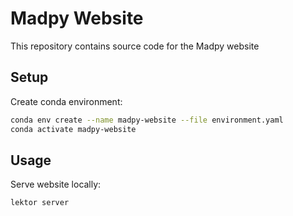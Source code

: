 Madpy Website
=============

This repository contains source code for the Madpy website


## Setup

Create conda environment:

```bash
conda env create --name madpy-website --file environment.yaml
conda activate madpy-website
```

## Usage

Serve website locally:

```bash
lektor server
```
